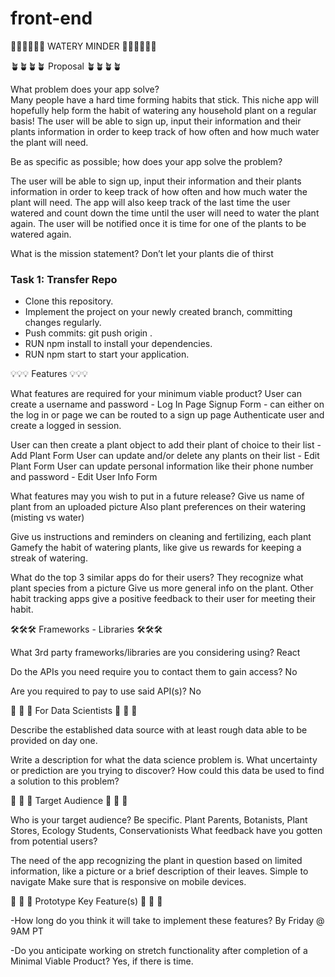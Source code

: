 # front-end



🌿🌿🌿🌿🌿🌿 WATERY MINDER 🌿🌿🌿🌿🌿🌿


🪴🪴🪴🪴 Proposal 🪴🪴🪴🪴

What problem does your app solve?	
Many people have a hard time forming habits that stick. This niche app will hopefully help form the habit of watering any household plant on a regular basis! The user will be able to sign up, input their information and their plants information in order to keep track of how often and how much water the plant will need.

Be as specific as possible; how does your app solve the problem?

The user will be able to sign up, input their information and their plants information in order to keep track of how often and how much water the plant will need. The app will also keep track of the last time the user watered and count down the time until the user will need to water the plant again. The user will be notified once it is time for one of the plants to be watered again.


What is the mission statement?
Don’t let your plants die of thirst


### Task 1: Transfer Repo
* Clone this repository.
* Implement the project on your newly created <firstName-lastName> branch, committing changes regularly.
* Push commits: git push origin <firstName-lastName>.
* RUN npm install to install your dependencies.
* RUN npm start to start your application.
	
	

💡💡💡 Features 💡💡💡



What features are required for your minimum viable product?
User can create a username and password  - Log In Page 
Signup Form - can either on the log in or page we can be routed to a sign up page
Authenticate user and create a logged in session.

User can then create a plant object to add their plant of choice to their list - Add Plant Form
User can update and/or delete any plants on their list - Edit Plant Form
User can update personal information like their phone number and password - Edit User Info Form

What features may you wish to put in a future release?
Give us name of plant from an uploaded picture
Also plant preferences on their watering (misting vs water)

Give us instructions and reminders on cleaning and fertilizing, each plant
Gamefy the habit of watering plants, like give us rewards for keeping a streak of watering.

What do the top 3 similar apps do for their users?
They recognize what plant species from a picture
Give us more general info on the plant. 
Other habit tracking apps give a positive feedback to their user for meeting their habit.


🛠🛠🛠 Frameworks - Libraries 🛠🛠🛠

What 3rd party frameworks/libraries are you considering using?
React

Do the APIs you need require you to contact them to gain access?
No

Are you required to pay to use said API(s)?
No



🧮 🧮 🧮 For Data Scientists 🧮 🧮 🧮

Describe the established data source with at least rough data able to be provided on day one.

Write a description for what the data science problem is. What uncertainty or prediction are you trying to discover? How could this data be used to find a solution to this problem?

🎯 🎯 🎯 Target Audience 🎯 🎯 🎯

Who is your target audience? Be specific.
Plant Parents, Botanists, Plant Stores, Ecology Students, Conservationists
What feedback have you gotten from potential users?
	
The need of the app recognizing the plant in question based on limited information, like a picture or a brief description of their leaves.
Simple to navigate
Make sure that is responsive on mobile devices. 

		
		


🔑 🔑 🔑 Prototype Key Feature(s) 🔑 🔑 🔑



-How long do you think it will take to implement these features?
By Friday @ 9AM PT

-Do you anticipate working on stretch functionality after completion of a Minimal Viable Product?
Yes, if there is time. 

